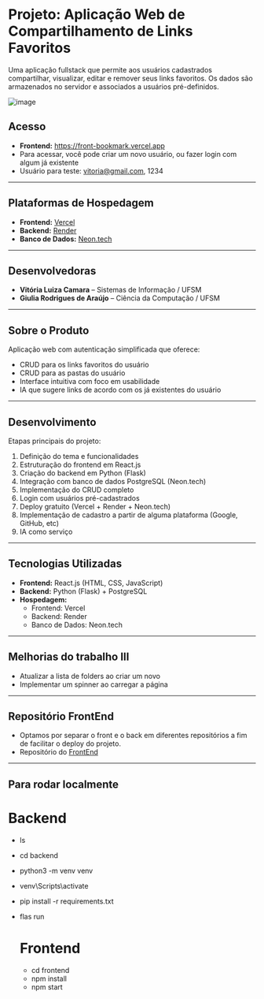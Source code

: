 # Projeto: Aplicação Web de Compartilhamento de Links Favoritos

Uma aplicação fullstack que permite aos usuários cadastrados compartilhar, visualizar, editar e remover seus links favoritos. Os dados são armazenados no servidor e associados a usuários pré-definidos.

![image](https://github.com/user-attachments/assets/6a1438af-1460-4a0f-8f93-c1e66c952607)


## Acesso

- **Frontend:** https://front-bookmark.vercel.app
- Para acessar, você pode criar um novo usuário, ou fazer login com algum já existente
- Usuário para teste: vitoria@gmail.com, 1234

---

## Plataformas de Hospedagem

- **Frontend:** [Vercel](https://vercel.com/home)  
- **Backend:** [Render](https://render.com/)  
- **Banco de Dados:** [Neon.tech](https://www.neon.tech)

---

## Desenvolvedoras

- **Vitória Luiza Camara** – Sistemas de Informação / UFSM  
- **Giulia Rodrigues de Araújo** – Ciência da Computação / UFSM

---

## Sobre o Produto

Aplicação web com autenticação simplificada que oferece:

- CRUD para os links favoritos do usuário
- CRUD para as pastas do usuário  
- Interface intuitiva com foco em usabilidade
- IA que sugere links de acordo com os já existentes do usuário

---

## Desenvolvimento

Etapas principais do projeto:

1. Definição do tema e funcionalidades  
2. Estruturação do frontend em React.js  
3. Criação do backend em Python (Flask)  
4. Integração com banco de dados PostgreSQL (Neon.tech)  
5. Implementação do CRUD completo  
6. Login com usuários pré-cadastrados  
7. Deploy gratuito (Vercel + Render + Neon.tech)
8. Implementação de cadastro a partir de alguma plataforma (Google, GitHub, etc)
9. IA como serviço

---

## Tecnologias Utilizadas

- **Frontend:** React.js (HTML, CSS, JavaScript)  
- **Backend:** Python (Flask) + PostgreSQL  
- **Hospedagem:**  
  - Frontend: Vercel  
  - Backend: Render  
  - Banco de Dados: Neon.tech  

---
## Melhorias do trabalho III
- Atualizar a lista de folders ao criar um novo
- Implementar um spinner ao carregar a página

---

## Repositório FrontEnd

- Optamos por separar o front e o back em diferentes repositórios a fim de facilitar o deploy do projeto. 
- Repositório do [FrontEnd](https://github.com/iamvitoria/Front-Bookmark.git)

---
## Para rodar localmente 

# Backend
- ls
- cd backend
- python3 -m venv venv
- venv\Scripts\activate
- pip install -r requirements.txt
- flas run

  # Frontend
  - cd frontend
  - npm install
  - npm start
